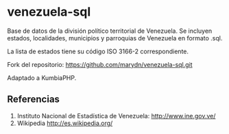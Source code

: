 venezuela-sql
=============

Base de datos de la división político territorial de Venezuela. Se incluyen estados, localidades, municipios y parroquias de Venezuela en formato .sql.

La lista de estados tiene su código ISO 3166-2 correspondiente.


Fork del repositorio: https://github.com/marydn/venezuela-sql.git

Adaptado a KumbiaPHP.

Referencias
-----------

1. Instituto Nacional de Estadística de Venezuela: http://www.ine.gov.ve/
2. Wikipedia http://es.wikipedia.org/
